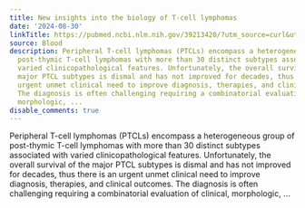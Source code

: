 ```yaml
---
title: New insights into the biology of T-cell lymphomas
date: '2024-08-30'
linkTitle: https://pubmed.ncbi.nlm.nih.gov/39213420/?utm_source=curl&utm_medium=rss&utm_campaign=journals&utm_content=7603509&fc=None&ff=20240831181358&v=2.18.0.post9+e462414
source: Blood
description: Peripheral T-cell lymphomas (PTCLs) encompass a heterogeneous group of
  post-thymic T-cell lymphomas with more than 30 distinct subtypes associated with
  varied clinicopathological features. Unfortunately, the overall survival of the
  major PTCL subtypes is dismal and has not improved for decades, thus there is an
  urgent unmet clinical need to improve diagnosis, therapies, and clinical outcomes.
  The diagnosis is often challenging requiring a combinatorial evaluation of clinical,
  morphologic, ...
disable_comments: true
---
```

Peripheral T-cell lymphomas (PTCLs) encompass a heterogeneous group of post-thymic T-cell lymphomas with more than 30 distinct subtypes associated with varied clinicopathological features. Unfortunately, the overall survival of the major PTCL subtypes is dismal and has not improved for decades, thus there is an urgent unmet clinical need to improve diagnosis, therapies, and clinical outcomes. The diagnosis is often challenging requiring a combinatorial evaluation of clinical, morphologic, ...